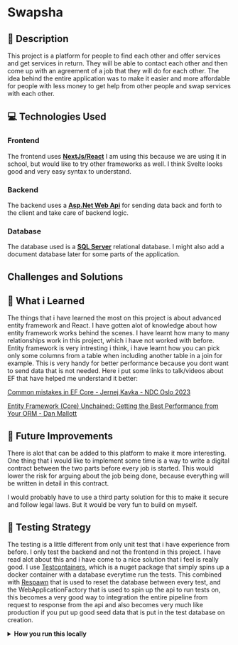 # Swapsha

## 📝 Description 

This project is a platform for people to find each other and offer services and get services in return.
They will be able to contact each other and then come up with an agreement of a job that they will do for each other.
The idea behind the entire application was to make it easier and more affordable for people with less money to get help
from other people and swap services with each other.

##  💻 Technologies Used

### Frontend

The frontend uses <ins>**NextJs/React**</ins> I am using this because we are using it in school, but would like to try other
frameworks as well. I think Svelte looks good and very easy syntax to understand. 

### Backend

The backend uses a <ins>**Asp.Net Web Api**</ins> for sending data back and forth to the client and take care of backend logic. 

### Database

The database used is a <ins>**SQL Server**</ins> relational database. I might also add a document database later for some parts
of the application.

## Challenges and Solutions


## 📘 What i Learned

The things that i have learned the most on this project is about advanced entity framework and React.
I have gotten alot of knowledge about how entity framework works behind the scenes. I have learnt how 
many to many relationships work in this project, which i have not worked with before. Entity framework is 
very intresting i think, i have learnt how you can pick only some columns from a table when including another table 
in a join for example. This is very handy for better performance because you dont want to send data that is not needed.
Here i put some links to talk/videos about EF that have helped me understand it better: 

[Common mistakes in EF Core - Jernej Kavka - NDC Oslo 2023](https://www.youtube.com/watch?v=dDANjr5MCew&t=3400s)

[Entity Framework (Core) Unchained: Getting the Best Performance from Your ORM - Dan Mallott](https://www.youtube.com/watch?v=ZKVXl2640ps&t=1571s)

## 🦸 Future Improvements

There is alot that can be added to this platform to make it more interesting. One thing that i would like to implement some time is 
a way to write a digital contract between the two parts before every job is started. This would lower the risk for arguing about 
the job being done, because everything will be written in detail in this contract.

I would probably have to use a third party solution for this to make it secure and follow legal laws. But it would be very fun to build on myself.

## 🧪 Testing Strategy

The testing is a little different from only unit test that i have experience from before. I only test the backend and not the frontend in this project.
I have read alot about this and i have come to a nice solution that i feel is really good. I use [Testcontainers](https://testcontainers.com/), which is a nuget package that simply spins up a docker container with a database everytime run the tests. This combined with [Respawn](https://github.com/jbogard/Respawn) that is used to reset
the database between every test, and the WebApplicationFactory that is used to spin up the api to run tests on, this becomes a very good way to integration the entire 
pipeline from request to response from the api and also becomes very much like production if you put up good seed data that is put in the test database on creation.


<details>
<summary><strong>How you run this locally</strong></summary>

## Run this locally

---

1. Run this command to clone the repository in the directory of your choice.

```bash
git clone https://github.com/adrianbodin/Swapsha
```

---

2. Run this command to go into the project directory. 

```bash
cd Swapsha
```

---

3. Change to to src directory. 

```bash
cd src
```

---

4. Change to the api project to run migrations for the database.

```bash
cd Swapsha.Api
```

---

5. Go into appsettings.Development.json to change the server to your own, you can keep everything after the server.

```json
{
   "DefaultConnection": "Server={YOUR-SERVER-NAME};Database=Swapsha;Trusted_Connection=True;MultipleActiveResultSets=true;TrustServerCertificate=True"
}
```

---

6. Now run this command. This should run all the migrations and create a database with seed data in it. Make sure you got MS sql server installed on your computer.

```bash
dotnet ef database update
```

---

7. Now start up Swapsha.api in visual studio, this should open swagger with all the endpoints.

   
> [!NOTE]
> You can also use other code editors or IDEs but you might have to start the api from the terminal.


---

8. Open a new terminal while the api is running and navigate to the swapsha.frontend in the src root directory. Then run this command to install all the dependencies for the frontend 

```bash
npm install
```

---

9. Then after the installation is complete, run this command to start the next.js project.

```bash
npm run dev
```

---

10. Now you should have a local database, an api and a frontend all connected together and ready to be tested, hope it worked!

---

</details>
